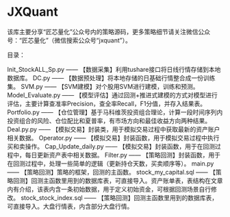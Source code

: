 # JXQuant
该库主要分享“匠芯量化”公众号内的策略源码，更多策略细节请关注微信公众号：“匠芯量化”（微信搜索公众号“jxquant”）。

目录：

Init_StockALL_Sp.py  —— 【数据采集】利用tushare接口将日线行情存储到本地数据库。
DC.py   ——  【数据预处理】将本地存储的日基础行情整合成一份训练集。
SVM.py   ——  【SVM建模】对个股用SVM进行建模，训练和预测。
Model_Evaluate.py   ——   【模型评估】通过回测+推进式建模的方式对模型进行评估，主要计算查准率Precision，查全率Recall，F1分值，并存入结果表。
Portfolio.py   ——   【仓位管理】基于马科维茨投资组合理论，计算一段时间序列内投资组合的风险、仓位配比和夏普率，有市场方向和最佳收益方向两种结果。
Deal.py.py   ——   【模拟交易】封装类，用于模拟交易过程中获取最新的资产账户相关数据。
Operator.py   ——   【模拟交易】封装函数，用于模拟交易过程中执行买和卖操作。
Cap_Update_daily.py   ——   【模拟交易】封装函数，用于在回测过程中，每日更新资产表中相关数据。
Filter.py   ——   【策略回测】封装函数，用于在回测过程中，处理一些简单的逻辑（更新持仓天数，买卖顺序等）。
main.py   ——   【策略回测】策略的框架，回测的主函数。
stock_my_capital.sql   ——   【策略回测】回测主函数里用到的数据库表，可直接导入。资产账单表，表结构在文章内有介绍，该表内含一条初始数据，用于定义初始资金，可根据回测场景自行修改。
stock_stock_index.sql   ——   【策略回测】回测主函数里用到的数据库表，可直接导入。大盘行情表，内含部分大盘行情。
